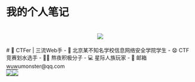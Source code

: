 
# 我的个人笔记

<h1 align="center">  <img src="https://readme-typing-svg.herokuapp.com/?lines=MGJ，快滚去学习！&center=true&size=27"> </h1>
# 🧠 CTFer | 三流Web手
- 🚓 北京某不知名学校信息网络安全学院学生
- 😧 CTF竞赛划水选手
- 👨‍💻 熬夜积极分子
- 💻 星际人族玩家
- 📧 邮箱 wuwumonster@qq.com

<table style="margin: 0px;padding: 0px;">
        <td style="margin: 0px;padding: 0px;"><div><img src='https://github-readme-stats.vercel.app/api?username=wuwumonster&show_icons=true&theme=radical'></div></td>
        <td style="margin: 0px;padding: 0px;"><div><img src='https://github-readme-streak-stats.herokuapp.com/?user=wuwumonster'></td>
</table>


